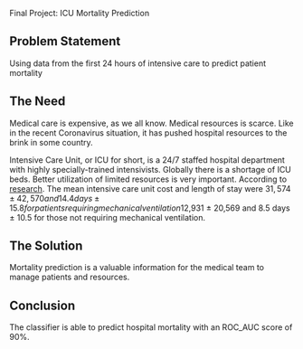 Final Project: ICU Mortality Prediction

## Problem Statement
Using data from the first 24 hours of intensive care to predict patient mortality


## The Need
Medical care is expensive, as we all know.   Medical resources is scarce.  Like in the recent Coronavirus situation, it has pushed hospital resources to the brink in some country.

Intensive Care Unit, or ICU for short, is a 24/7 staffed hospital department with highly specially-trained intensivists. Globally there is a shortage of ICU beds.  Better utilization of limited resources is very important. According to [research](https://www.researchgate.net/publication/7800750_Daily_cost_of_an_intensive_care_unit_day_The_contribution_of_mechanical_ventilation). The mean intensive care unit cost and length of stay were $31,574 ± 42,570 and 14.4 days ± 15.8 for patients requiring mechanical ventilation $12,931 ± 20,569 and 8.5 days ± 10.5 for those not requiring mechanical ventilation.


## The Solution
Mortality prediction is a valuable information for the medical team to manage patients and resources.

 ## Conclusion

 The classifier is able to predict hospital mortality with an ROC_AUC score of 90%.
